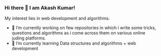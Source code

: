 ### Hi there 👋 I am Akash Kumar!

My interest lies in web development and algorithms.

- 🔭 I’m currently working on few repositories in which i write some tricks, questions and algorithms as i come across them on various online juding platforms.
- 🌱 I’m currently learning Data structures and algorithms + web development
